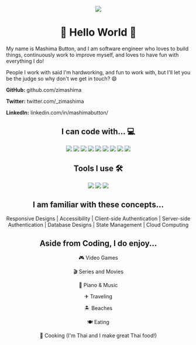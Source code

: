 


<div align="center">
<img src="https://raw.githubusercontent.com/zimashima/zimashima/master/assets/MashimaLogo.png" />
</div>

<h1 align="center">  🙌  Hello World  🙌 </h1>

My name is Mashima Button, and I am software engineer who loves to build things, continuously work to improve myself, and loves to have fun with everything I do!

People I work with said I'm hardworking, and fun to work with, but I'll let you be the judge so why don't we get in touch? 😄

**GitHub:** github.com/zimashima

**Twitter:** twitter.com/_zimashima

**LinkedIn:** linkedin.com/in/mashimabutton/

<h2 align="center">  I can code with... 💻 </h2>

<div align="center"> 
<img src="https://raw.githubusercontent.com/zimashima/zimashima/master/assets/svgIcons/html5.svg" />
<img src="https://raw.githubusercontent.com/zimashima/zimashima/master/assets/svgIcons/css3.svg" />
<img src="https://raw.githubusercontent.com/zimashima/zimashima/master/assets/svgIcons/sass.svg" />
<img src="https://raw.githubusercontent.com/zimashima/zimashima/master/assets/svgIcons/javascript.svg" />
<img src="https://raw.githubusercontent.com/zimashima/zimashima/master/assets/svgIcons/typescript.svg" />
<img src="https://raw.githubusercontent.com/zimashima/zimashima/master/assets/svgIcons/react.svg" />
<img src="https://raw.githubusercontent.com/zimashima/zimashima/master/assets/svgIcons/node-dot-js.svg" />
<img src="https://raw.githubusercontent.com/zimashima/zimashima/master/assets/svgIcons/python.svg" />
<img src="https://raw.githubusercontent.com/zimashima/zimashima/master/assets/svgIcons/markdown.svg" />
</div>

<h2 align="center">  Tools I use 🛠 </h2>

<div align="center"> 
<img src="https://raw.githubusercontent.com/zimashima/zimashima/master/assets/svgIcons/postgresql.svg" />
<img src="https://raw.githubusercontent.com/zimashima/zimashima/master/assets/svgIcons/docker.svg" />
<img src="https://raw.githubusercontent.com/zimashima/zimashima/master/assets/svgIcons/slack.svg" />
</div>


<h2 align="center">  I am familiar with these concepts... </h2>

<div align="center"> 
Responsive Designs | Accessibility | Client-side Authentication | Server-side Authentication | Database Designs | State Management | Cloud Computing
</div>

<h2 align="center">  Aside from Coding, I do enjoy... </h2>
<div align="center"> 
🎮 Video Games

🎬 Series and Movies

🎹 Piano & Music

✈ Traveling

🏝 Beaches

🍽 Eating

🍳 Cooking (I'm Thai and I make great Thai food!)
</div>